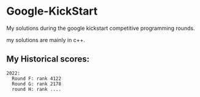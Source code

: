 # Google-KickStart

My solutions during the google kickstart competitive programming rounds.

my solutions are mainly in c++.

## My Historical scores:

    2022:
      Round F: rank 4122
      Round G: rank 2178
      round H: rank ....
